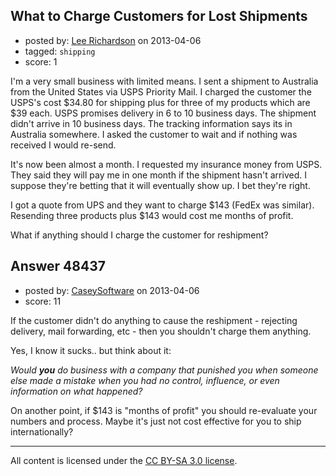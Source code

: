 ## What to Charge Customers for Lost Shipments

- posted by: [Lee Richardson](https://stackexchange.com/users/-1/25784-lee-richardson) on 2013-04-06
- tagged: `shipping`
- score: 1

I'm a very small business with limited means.  I sent a shipment to Australia from the United States via USPS Priority Mail.  I charged the customer the USPS's cost $34.80 for shipping plus for three of my products which are $39 each.  USPS promises delivery in 6 to 10 business days.  The shipment didn't arrive in 10 business days.  The tracking information says its in Australia somewhere.  I asked the customer to wait and if nothing was received I would re-send.

It's now been almost a month.  I requested my insurance money from USPS.  They said they will pay me in one month if the shipment hasn't arrived.  I suppose they're betting that it will eventually show up.  I bet they're right.

I got a quote from UPS and they want to charge $143 (FedEx was similar).  Resending three products plus $143 would cost me months of profit.

What if anything should I charge the customer for reshipment?


## Answer 48437

- posted by: [CaseySoftware](https://stackexchange.com/users/-1/11314-caseysoftware) on 2013-04-06
- score: 11

If the customer didn't do anything to cause the reshipment - rejecting delivery, mail forwarding, etc - then you shouldn't charge them anything.

Yes, I know it sucks.. but think about it:

*Would **you** do business with a company that punished you when someone else made a mistake when you had no control, influence, or even information on what happened?*


On another point, if $143 is "months of profit" you should re-evaluate your numbers and process. Maybe it's just not cost effective for you to ship internationally?



---

All content is licensed under the [CC BY-SA 3.0 license](https://creativecommons.org/licenses/by-sa/3.0/).
